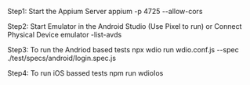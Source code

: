 Step1: Start the Appium Server
appium -p 4725 --allow-cors

Step2: Start Emulator in the Android Studio (Use Pixel to run) or Connect Physical Device
emulator -list-avds  

Step3: To run the Andriod based tests
npx wdio run wdio.conf.js --spec ./test/specs/android/login.spec.js

Step4: To run iOS bassed tests 
npm run wdioIos